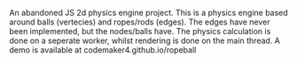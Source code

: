 An abandoned JS 2d physics engine project.
This is a physics engine based around balls (vertecies) and ropes/rods (edges). The edges have never been implemented, but the nodes/balls have. The physics calculation is done on a seperate worker, whilst rendering is done on the main thread.
A demo is available at codemaker4.github.io/ropeball
